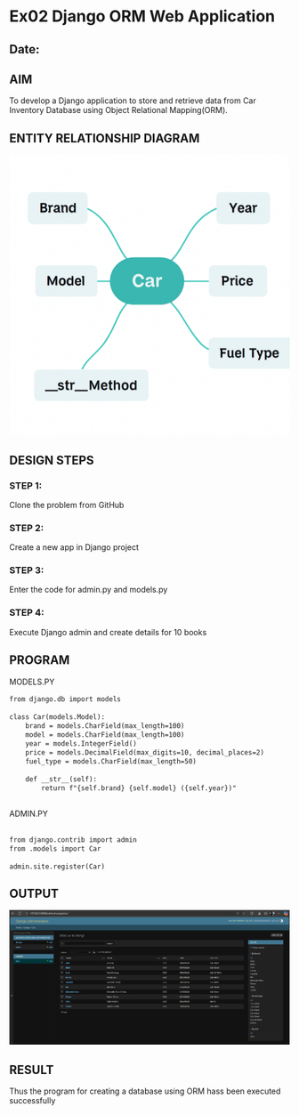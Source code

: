 # Ex02 Django ORM Web Application
## Date: 

## AIM
To develop a Django application to store and retrieve data from Car Inventory Database using Object Relational Mapping(ORM).

## ENTITY RELATIONSHIP DIAGRAM
![alt text](image.png)


## DESIGN STEPS

### STEP 1:
Clone the problem from GitHub

### STEP 2:
Create a new app in Django project

### STEP 3:
Enter the code for admin.py and models.py

### STEP 4:
Execute Django admin and create details for 10 books

## PROGRAM


MODELS.PY

```
from django.db import models

class Car(models.Model):
    brand = models.CharField(max_length=100)
    model = models.CharField(max_length=100)
    year = models.IntegerField()
    price = models.DecimalField(max_digits=10, decimal_places=2)
    fuel_type = models.CharField(max_length=50)

    def __str__(self):
        return f"{self.brand} {self.model} ({self.year})"


```
ADMIN.PY
```

from django.contrib import admin
from .models import Car

admin.site.register(Car)

```

## OUTPUT
![alt text](image-1.png)


## RESULT
Thus the program for creating a database using ORM hass been executed successfully
